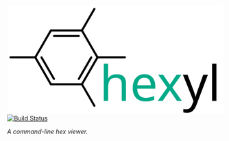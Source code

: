 ![](doc/logo.svg)
[![Build Status](https://travis-ci.org/sharkdp/hexyl.svg?branch=master)](https://travis-ci.org/sharkdp/hexyl)

*A command-line hex viewer.*

